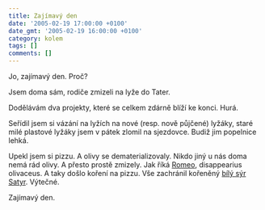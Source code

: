 ```yaml
---
title: Zajímavý den
date: '2005-02-19 17:00:00 +0100'
date_gmt: '2005-02-19 16:00:00 +0100'
category: kolem
tags: []
comments: []
---
```

<p>Jo, zajímavý den. Proč?</p>
<p>Jsem doma sám, rodiče zmizeli na lyže do Tater.</p>
<p>Dodělávám dva projekty, které se celkem zdárně blíží ke konci. Hurá.</p>
<p>Seřídil jsem si vázání na lyžích na nové (resp. nově půjčené) lyžáky, staré milé
plastové lyžáky jsem v pátek zlomil na sjezdovce. Budiž jim popelnice lehká.</p>
<p>Upekl jsem si pizzu. A olivy se dematerializovaly. Nikdo jiný u nás doma
nemá rád olivy. A přesto prostě zmizely. Jak říká <a href="https://www.lab75.com">Romeo</a>,
disappearius olivaceus. A taky došlo koření na pizzu. Vše zachránil kořeněný
<a href="https://www.mleko.cz/detail.php?id=rmd&pid=62104">bílý sýr Satyr</a>.
Výtečné.</p>
<p>Zajímavý den.</p>

